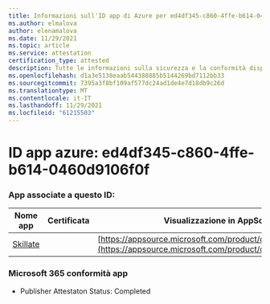 ```yaml
---
title: Informazioni sull'ID app di Azure per ed4df345-c860-4ffe-b614-0460d9106f0f
ms.author: elmalova
author: elenamalova
ms.date: 11/29/2021
ms.topic: article
ms.service: attestation
certification_type: attested
description: Tutte le informazioni sulla sicurezza e la conformità disponibili per ed4df345-c860-4ffe-b614-0460d9106f0f.
ms.openlocfilehash: d1a3e5138eaab544388885b5144269bd7112bb33
ms.sourcegitcommit: 7395a3f8bf109af577dc24ad1de4e7d18db9c26d
ms.translationtype: MT
ms.contentlocale: it-IT
ms.lasthandoff: 11/29/2021
ms.locfileid: "61215503"
---
```

# <a name="azure-app-id-ed4df345-c860-4ffe-b614-0460d9106f0f"></a>ID app azure: ed4df345-c860-4ffe-b614-0460d9106f0f


### <a name="apps-associated-with-this-id"></a>App associate a questo ID:
| **Nome app** | **Certificata** | **Visualizzazione in AppSource** |
|--------------|---------------|-----------------------|
| [Skillate](https://docs.microsoft.com/microsoft-365-app-certification/forward/WA200002490) |  | [https://appsource.microsoft.com/product/office/WA200002490](https://appsource.microsoft.com/product/office/WA200002490) |

### <a name="microsoft-365-app-compliance-status"></a>Microsoft 365 conformità app
- Publisher Attestaton Status: Completed
